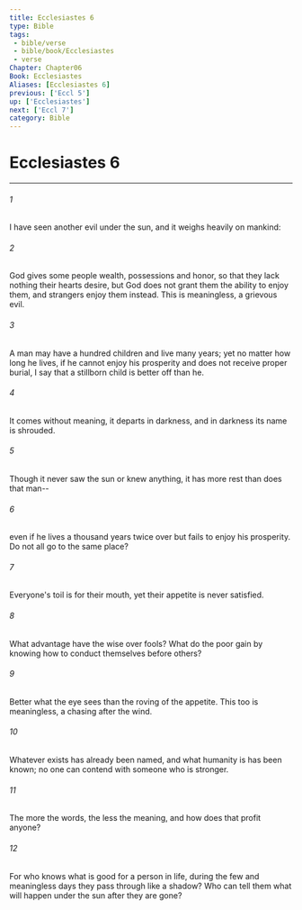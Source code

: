 ```yaml
---
title: Ecclesiastes 6
type: Bible
tags:
 - bible/verse
 - bible/book/Ecclesiastes
 - verse
Chapter: Chapter06
Book: Ecclesiastes
Aliases: [Ecclesiastes 6]
previous: ['Eccl 5']
up: ['Ecclesiastes']
next: ['Eccl 7']
category: Bible
---
```

# Ecclesiastes 6

***


###### 1 
I have seen another evil under the sun, and it weighs heavily on mankind: 

###### 2 
God gives some people wealth, possessions and honor, so that they lack nothing their hearts desire, but God does not grant them the ability to enjoy them, and strangers enjoy them instead. This is meaningless, a grievous evil. 

###### 3 
A man may have a hundred children and live many years; yet no matter how long he lives, if he cannot enjoy his prosperity and does not receive proper burial, I say that a stillborn child is better off than he. 

###### 4 
It comes without meaning, it departs in darkness, and in darkness its name is shrouded. 

###### 5 
Though it never saw the sun or knew anything, it has more rest than does that man-- 

###### 6 
even if he lives a thousand years twice over but fails to enjoy his prosperity. Do not all go to the same place? 

###### 7 
Everyone's toil is for their mouth, yet their appetite is never satisfied. 

###### 8 
What advantage have the wise over fools? What do the poor gain by knowing how to conduct themselves before others? 

###### 9 
Better what the eye sees than the roving of the appetite. This too is meaningless, a chasing after the wind. 

###### 10 
Whatever exists has already been named, and what humanity is has been known; no one can contend with someone who is stronger. 

###### 11 
The more the words, the less the meaning, and how does that profit anyone? 

###### 12 
For who knows what is good for a person in life, during the few and meaningless days they pass through like a shadow? Who can tell them what will happen under the sun after they are gone? 
